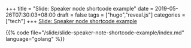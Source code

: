 +++
title = "Slide: Speaker node shortcode example"
date = 2019-05-26T07:30:03+08:00
draft = false
tags = ["hugo","reveal.js"]
categories = ["tech"]
+++
<a href="/slide/slide-speaker-note-shortcode-example/" target="_blank">
Slide: Speaker node shortcode example</a>
<!--more-->
{{% code file="/slide/slide-speaker-note-shortcode-example/index.md" language="golang" %}}
